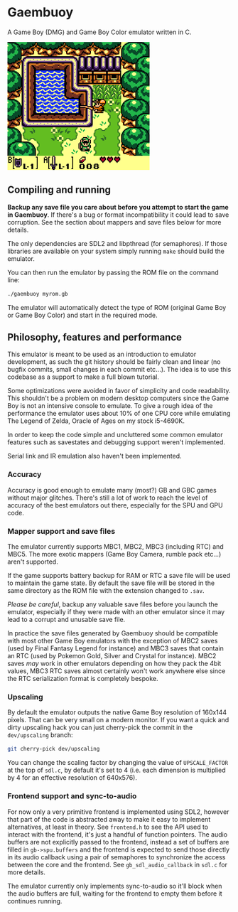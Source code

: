 # Gaembuoy

A Game Boy (DMG) and Game Boy Color emulator written in C.

![A Link's Awakening](images/zelda.png)

## Compiling and running

__Backup any save file you care about before you attempt to start the game in
Gaembuoy__. If there's a bug or format incompatibility it could lead to
save corruption. See the section about mappers and save files below for more
details.

The only dependencies are SDL2 and libpthread (for semaphores). If those
libraries are available on your system simply running `make` should build the
emulator.

You can then run the emulator by passing the ROM file on the command line:

```sh
./gaembuoy myrom.gb
```

The emulator will automatically detect the type of ROM (original Game Boy or
Game Boy Color) and start in the required mode.

## Philosophy, features and performance

This emulator is meant to be used as an introduction to emulator development, as
such the git history should be fairly clean and linear (no bugfix commits, small
changes in each commit etc...). The idea is to use this codebase as a support
to make a full blown tutorial.

Some optimizations were avoided in favor of simplicity and code readability.
This shouldn't be a problem on modern desktop computers since the Game Boy is
not an intensive console to emulate. To give a rough idea of the performance the
emulator uses about 10% of one CPU core while emulating The Legend of Zelda,
Oracle of Ages on my stock i5-4690K.

In order to keep the code simple and uncluttered some common emulator features
such as savestates and debugging support weren't implemented.

Serial link and IR emulation also haven't been implemented.

### Accuracy

Accuracy is good enough to emulate many (most?) GB and GBC games without major
glitches. There's still a lot of work to reach the level of accuracy of the best
emulators out there, especially for the SPU and GPU code.

### Mapper support and save files

The emulator currently supports MBC1, MBC2, MBC3 (including RTC) and MBC5. The
more exotic mappers (Game Boy Camera, rumble pack etc...) aren't supported.

If the game supports battery backup for RAM or RTC a save file will be used to
maintain the game state. By default the save file will be stored in the same
directory as the ROM file with the extension changed to `.sav`.

_Please be careful_, backup any valuable save files before you launch the
emulator, especially if they were made with an other emulator since it may lead
to a corrupt and unusable save file.

In practice the save files generated by Gaembuoy should be compatible with most
other Game Boy emulators with the exception of MBC2 saves (used by Final Fantasy
Legend for instance) and MBC3 saves that contain an RTC (used by Pokemon Gold,
Silver and Crystal for instance). MBC2 saves *may* work in other emulators
depending on how they pack the 4bit values, MBC3 RTC saves almost certainly
won't work anywhere else since the RTC serialization format is completely
bespoke.

### Upscaling

By default the emulator outputs the native Game Boy resolution of 160x144
pixels. That can be very small on a modern monitor. If you want a quick and
dirty upscaling hack you can just cherry-pick the commit in the `dev/upscaling`
branch:

```sh
git cherry-pick dev/upscaling
```

You can change the scaling factor by changing the value of `UPSCALE_FACTOR` at
the top of `sdl.c`, by default it's set to 4 (i.e. each dimension is multiplied
by 4 for an effective resolution of 640x576).

### Frontend support and sync-to-audio

For now only a very primitive frontend is implemented using SDL2, however that
part of the code is abstracted away to make it easy to implement alternatives,
at least in theory. See `frontend.h` to see the API used to interact with the
frontend, it's just a handful of function pointers. The audio buffers are not
explicitly passed to the frontend, instead a set of buffers are filled in
`gb->spu.buffers` and the frontend is expected to send those directly in its
audio callback using a pair of semaphores to synchronize the access between the
core and the frontend. See `gb_sdl_audio_callback` in `sdl.c` for more details.

The emulator currently only implements sync-to-audio so it'll block when the
audio buffers are full, waiting for the frontend to empty them before it
continues running.
